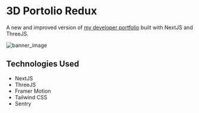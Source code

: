 # 3D Portolio Redux

A new and improved version of [my developer portfolio](https://seancurrlin.com/) built with NextJS and ThreeJS.

![banner_image](https://i.imgur.com/xerdlqT.png)

## Technologies Used
* NextJS
* ThreeJS
* Framer Motion
* Tailwind CSS
* Sentry